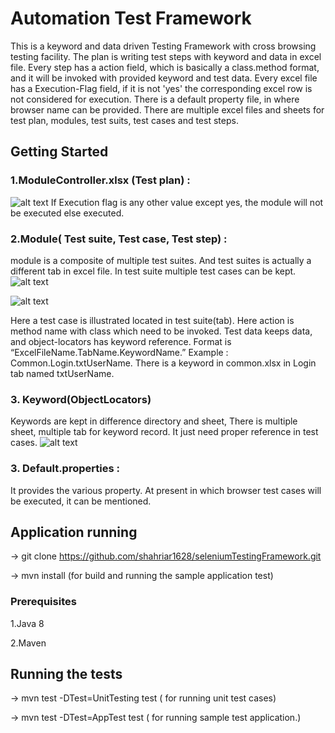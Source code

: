 # Automation Test Framework
 
This is a keyword and data driven Testing Framework with cross browsing testing facility. The plan is writing  test steps with keyword and data in excel file. Every step has a action field, which is basically a class.method format, and it will be invoked with provided keyword and test data. Every excel file has a Execution-Flag field, if it is not 'yes' the corresponding  excel row is not considered for execution. There is a default property file, in where browser name can be provided. There are multiple excel files and sheets for test plan, modules, test suits, test cases and test steps.  
 
## Getting Started

### 1.ModuleController.xlsx (Test plan) :

![alt text](https://github.com/shahriar1628/seleniumTestingFramework/blob/master/readmdImage/tplan.PNG)
If Execution flag is any other value except yes, the module  will not be executed else executed. 


### 2.Module( Test suite, Test case, Test step) : 
module is a composite of multiple test suites. And test suites is actually a different tab in excel file. In test suite multiple test cases can be kept. 
![alt text](https://github.com/shahriar1628/seleniumTestingFramework/blob/master/readmdImage/tsuite.PNG)


![alt text](https://github.com/shahriar1628/seleniumTestingFramework/blob/master/readmdImage/tcase.PNG)

Here a test case is illustrated  located in  test suite(tab). Here  action is method name with class which need to be invoked. Test data keeps  data, and object-locators has  keyword reference. Format is “ExcelFileName.TabName.KeywordName.” 
Example : 
Common.Login.txtUserName. 
There is a keyword in common.xlsx in Login tab named txtUserName.  

###  3. Keyword(ObjectLocators) 
Keywords are kept in difference directory and sheet, There is multiple sheet, multiple tab for keyword record.  It just need proper reference in test cases. 
![alt text](https://github.com/shahriar1628/seleniumTestingFramework/blob/master/readmdImage/tObj.PNG)

###  3. Default.properties : 
It provides the various property.  At present in which browser  test cases will be executed, it can be mentioned.    


## Application running 
-> git clone https://github.com/shahriar1628/seleniumTestingFramework.git 

-> mvn install (for build and  running the sample application test)  

### Prerequisites
1.Java 8 

2.Maven 

## Running the tests 
-> mvn test -DTest=UnitTesting test  ( for running unit test cases) 

-> mvn test -DTest=AppTest  test  ( for running  sample test application.) 




 


